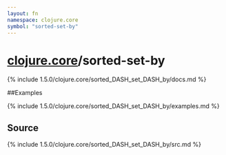 ```yaml
---
layout: fn
namespace: clojure.core
symbol: "sorted-set-by"
---
```


# [clojure.core](../)/sorted-set-by

{% include 1.5.0/clojure.core/sorted_DASH_set_DASH_by/docs.md %}

##Examples

{% include 1.5.0/clojure.core/sorted_DASH_set_DASH_by/examples.md %}
## Source
{% include 1.5.0/clojure.core/sorted_DASH_set_DASH_by/src.md %}

